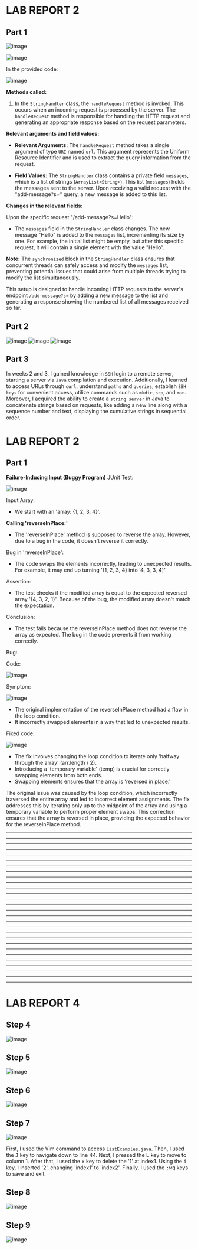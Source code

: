 
# LAB REPORT 2
## Part 1


![image](https://github.com/Satvikmatta18/cse15l-lab-reports/assets/106504471/ae278e9c-85c2-4049-b72a-d87b561b944d)


![image](https://github.com/Satvikmatta18/cse15l-lab-reports/assets/106504471/af1cc675-ae13-4c47-881b-7827f49c1939)

In the provided code:

![image](https://github.com/Satvikmatta18/cse15l-lab-reports/assets/106504471/b8f3d91b-6cd1-4292-821e-433894b3c447)

**Methods called:**

1. In the `StringHandler` class, the `handleRequest` method is invoked. This occurs when an incoming request is processed by the server. The `handleRequest` method is responsible for handling the HTTP request and generating an appropriate response based on the request parameters.

**Relevant arguments and field values:**

- **Relevant Arguments:** The `handleRequest` method takes a single argument of type `URI` named `url`. This argument represents the Uniform Resource Identifier and is used to extract the query information from the request.

- **Field Values:** The `StringHandler` class contains a private field `messages`, which is a list of strings (`ArrayList<String>`). This list (`messages`) holds the messages sent to the server. Upon receiving a valid request with the "add-message?s=" query, a new message is added to this list.

**Changes in the relevant fields:**

Upon the specific request "/add-message?s=Hello":

- The `messages` field in the `StringHandler` class changes. The new message "Hello" is added to the `messages` list, incrementing its size by one. For example, the initial list might be empty, but after this specific request, it will contain a single element with the value "Hello".

**Note:** The `synchronized` block in the `StringHandler` class ensures that concurrent threads can safely access and modify the `messages` list, preventing potential issues that could arise from multiple threads trying to modify the list simultaneously.

This setup is designed to handle incoming HTTP requests to the server's endpoint `/add-message?s=` by adding a new message to the list and generating a response showing the numbered list of all messages received so far.


## Part 2
![image](https://github.com/Satvikmatta18/cse15l-lab-reports/assets/106504471/218e6339-d528-436f-8662-a9fc7d480c70)
![image](https://github.com/Satvikmatta18/cse15l-lab-reports/assets/106504471/ba317fd5-b8d7-445f-bdc1-537a70abd279)
![image](https://github.com/Satvikmatta18/cse15l-lab-reports/assets/106504471/1d08a3d5-d97b-4782-a7a9-317cfd008cf1)

## Part 3
In weeks 2 and 3,  I gained knowledge in `SSH` login to a remote server, starting a server via `Java` compilation and execution. Additionally, I learned to access URLs through `curl`, understand `paths` and `queries`, establish `SSH keys` for convenient access, utilize commands such as `mkdir`, `scp`, and `man`. Moreover, I acquired the ability to create a `string server` in Java to concatenate strings based on requests, like adding a new line along with a sequence number and text, displaying the cumulative strings in sequential order.


















# LAB REPORT 2
## Part 1 
**Failure-Inducing Input (Buggy Program)**
JUnit Test:

![image](https://github.com/Satvikmatta18/cse15l-lab-reports/assets/106504471/f9bbaa8e-7109-4633-9b27-52559c718b43)

 Input Array: 
- We start with an 'array: {1, 2, 3, 4}'.

**Calling 'reverseInPlace:'**
- The 'reverseInPlace' method is supposed to reverse the array.
However, due to a bug in the code, it doesn't reverse it correctly.

Bug in 'reverseInPlace':
- The code swaps the elements incorrectly, leading to unexpected results.
For example, it may end up turning '{1, 2, 3, 4} into '4, 3, 3, 4}'.

Assertion:
- The test checks if the modified array is equal to the expected reversed array '{4, 3, 2, 1}'.
Because of the bug, the modified array doesn't match the expectation.

Conclusion:
- The test fails because the reverseInPlace method does not reverse the array as expected. The bug in the code prevents it from working correctly.

Bug:

Code: 

![image](https://github.com/Satvikmatta18/cse15l-lab-reports/assets/106504471/8b76f873-ac1e-42db-8a81-43ed6f7c10c6)

Symptom: 

![image](https://github.com/Satvikmatta18/cse15l-lab-reports/assets/106504471/565f28bd-9dab-4c47-93f1-e890949200b3)

- The original implementation of the reverseInPlace method had a flaw in the loop condition.
- It incorrectly swapped elements in a way that led to unexpected results.

Fixed code: 

![image](https://github.com/Satvikmatta18/cse15l-lab-reports/assets/106504471/dc359284-faf4-4fdb-9066-97074a567e74)

- The fix involves changing the loop condition to iterate only 'halfway through the array' (arr.length / 2).
- Introducing a 'temporary variable' (temp) is crucial for correctly swapping elements from both ends.
- Swapping elements ensures that the array is 'reversed in place.'

The original issue was caused by the loop condition, which incorrectly traversed the entire array and led to incorrect element assignments. The fix addresses this by iterating only up to the midpoint of the array and using a temporary variable to perform proper element swaps. This correction ensures that the array is reversed in place, providing the expected behavior for the reverseInPlace method.


---
---
---
---
---
---
---

---
---

---

------
---
---
---
---
---
---
---
---
---
---

---
---

---

------
---
---
---
# LAB REPORT 4

## Step 4

![image](https://github.com/Satvikmatta18/cse15l-lab-reports/assets/106504471/60e3f600-2db5-42e8-8afc-45451ec93aba)

## Step 5

![image](https://github.com/Satvikmatta18/cse15l-lab-reports/assets/106504471/6159fbc7-9903-4810-8767-74a7ad1ea7a0)

## Step 6 
![image](https://github.com/Satvikmatta18/cse15l-lab-reports/assets/106504471/0674f517-0e64-4539-ae34-c335d8963420)


## Step 7

![image](https://github.com/Satvikmatta18/cse15l-lab-reports/assets/106504471/19d8c4e6-9802-4d2c-981a-4de73c5f498d)

 First, I used the Vim command to access `ListExamples.java`. Then, I used the <kbd>J</kbd> key to navigate down to line 44. Next, I pressed the <kbd>L</kbd> key to move to column 1. After that, I used the <kbd>x</kbd> key to delete the '1' at index1. Using the <kbd>i</kbd> key, I inserted '2', changing 'index1' to 'index2'. Finally, I used the <kbd>:wq</kbd> keys to save and exit.

## Step 8  

![image](https://github.com/Satvikmatta18/cse15l-lab-reports/assets/106504471/9000ff1b-74bd-4ae5-ae62-d87c950ebc00)


## Step 9

![image](https://github.com/Satvikmatta18/cse15l-lab-reports/assets/106504471/71a931b2-3561-477a-a9ef-1ce5aa4ae856)




